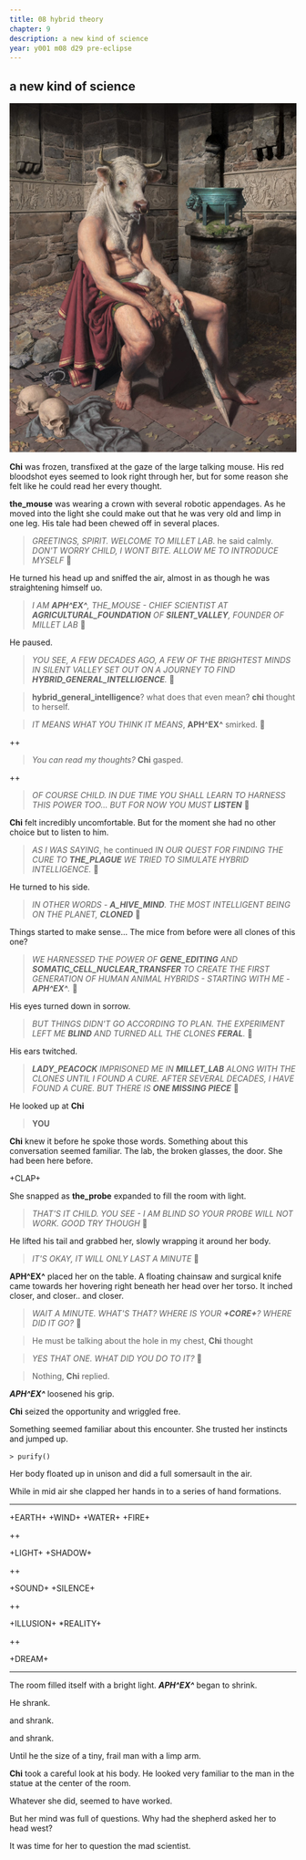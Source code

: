```yaml
---
title: 08 hybrid theory
chapter: 9  
description: a new kind of science
year: y001 m08 d29 pre-eclipse
---
```


## a new kind of science

![minotaur](./minotaur.jpeg)

**Chi** was frozen, transfixed at the gaze of the large talking mouse. His red bloodshot eyes seemed to look right through her, but for some reason she felt like he could read her every thought.

**the_mouse** was wearing a crown with several robotic appendages. As he moved into the light she could make out that he was very old and limp in one leg. His tale had been chewed off in several places.

> *GREETINGS, SPIRIT. WELCOME TO MILLET LAB.* he said calmly.
> *DON'T WORRY CHILD, I WONT BITE. ALLOW ME TO INTRODUCE MYSELF* 🐁 

He turned his head up and sniffed the air, almost in as though he was straightening himself uo.

> *I AM ***APH^EX^***, THE_MOUSE - CHIEF SCIENTIST AT **AGRICULTURAL_FOUNDATION** OF **SILENT_VALLEY**, FOUNDER OF MILLET LAB* 🐁

He paused.

>*YOU SEE, A FEW DECADES AGO, A FEW OF THE BRIGHTEST MINDS IN SILENT VALLEY SET OUT ON A JOURNEY TO FIND **HYBRID_GENERAL_INTELLIGENCE**.* 🐁

> **hybrid_general_intelligence**? what does that even mean? **chi** thought to herself.

> *IT MEANS WHAT YOU THINK IT MEANS*, **APH^EX^** smirked. 🐁

++

> *You can read my thoughts?* **Chi** gasped.

++

> *OF COURSE CHILD. IN DUE TIME YOU SHALL LEARN TO HARNESS THIS POWER TOO... BUT FOR NOW YOU MUST **LISTEN*** 🐁

**Chi** felt incredibly uncomfortable. But for the moment she had no other choice but to listen to him.

> *AS I WAS SAYING*, he continued *IN OUR QUEST FOR FINDING THE CURE TO **THE_PLAGUE** WE TRIED TO SIMULATE HYBRID INTELLIGENCE.* 🐁

He turned to his side.

> *IN OTHER WORDS - **A_HIVE_MIND**. THE MOST INTELLIGENT BEING ON THE PLANET, **CLONED*** 🐁

Things started to make sense... The mice from before were all clones of this one?

> *WE HARNESSED THE POWER OF **GENE_EDITING** AND **SOMATIC_CELL_NUCLEAR_TRANSFER** TO CREATE THE FIRST GENERATION OF HUMAN ANIMAL HYBRIDS - STARTING WITH ME - **APH^EX^**.* 🐁

His eyes turned down in sorrow.

> *BUT THINGS DIDN'T GO ACCORDING TO PLAN. THE EXPERIMENT LEFT ME **BLIND** AND TURNED ALL THE CLONES **FERAL**.* 🐁

His ears twitched.

> ***LADY_PEACOCK** IMPRISONED ME IN **MILLET_LAB** ALONG WITH THE CLONES UNTIL I FOUND A CURE. AFTER SEVERAL DECADES, I HAVE FOUND A CURE. BUT THERE IS **ONE MISSING PIECE*** 🐁

He looked up at **Chi**

>**YOU**

**Chi** knew it before he spoke those words. Something about this conversation seemed familiar. The lab, the broken glasses, the door. She had been here before.

+CLAP+

She snapped as **the_probe** expanded to fill the room with light.

>*THAT'S IT CHILD. YOU SEE - I AM BLIND SO YOUR PROBE WILL NOT WORK. GOOD TRY THOUGH* 🐁

He lifted his tail and grabbed her, slowly wrapping it around her body.

>*IT'S OKAY, IT WILL ONLY LAST A MINUTE* 🐁

**APH^EX^** placed her on the table. A floating chainsaw and surgical knife came towards her hovering right beneath her head over her torso. It inched closer, and closer.. and closer.


> *WAIT A MINUTE. WHAT'S THAT? WHERE IS YOUR **+CORE+**? WHERE DID IT GO?* 🐁

> He must be talking about the hole in my chest, **Chi** thought

> *YES THAT ONE. WHAT DID YOU DO TO IT?* 🐁

> Nothing, **Chi** replied.

***APH^EX^*** loosened his grip.

**Chi** seized the opportunity and wriggled free.

Something seemed familiar about this encounter. She trusted her instincts and jumped up.

```
> purify()
```

Her body floated up in unison and did a full somersault in the air.

While in mid air she clapped her hands in to a series of hand formations.

<hr/>

+EARTH+
+WIND+
+WATER+
+FIRE+

++

+LIGHT+
+SHADOW+

++

+SOUND+
+SILENCE+

++

+ILLUSION+
*REALITY+

++

+DREAM+

<hr/>

The room filled itself with a bright light. ***APH^EX^*** began to shrink. 

He shrank.

and shrank. 

and shrank.

Until he the size of a tiny, frail man with a limp arm. 

**Chi** took a careful look at his body. He looked very familiar to the man in the statue at the center of the room.

Whatever she did, seemed to have worked.

But her mind was full of questions. Why had the shepherd asked her to head west?

It was time for her to question the mad scientist.